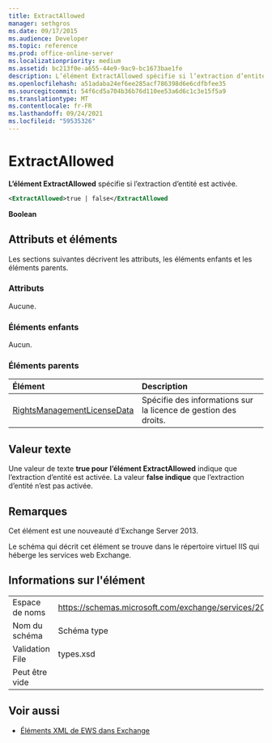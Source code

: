```yaml
---
title: ExtractAllowed
manager: sethgros
ms.date: 09/17/2015
ms.audience: Developer
ms.topic: reference
ms.prod: office-online-server
ms.localizationpriority: medium
ms.assetid: bc213f0e-a655-44e9-9ac9-bc1673bae1fe
description: L’élément ExtractAllowed spécifie si l’extraction d’entité est activée.
ms.openlocfilehash: a51adaba24ef6ee285acf786398d6e6cdfbfee35
ms.sourcegitcommit: 54f6cd5a704b36b76d110ee53a6d6c1c3e15f5a9
ms.translationtype: MT
ms.contentlocale: fr-FR
ms.lasthandoff: 09/24/2021
ms.locfileid: "59535326"
---
```

# <a name="extractallowed"></a>ExtractAllowed

**L’élément ExtractAllowed** spécifie si l’extraction d’entité est activée. 
  
```XML
<ExtractAllowed>true | false</ExtractAllowed
```

 **Boolean**
## <a name="attributes-and-elements"></a>Attributs et éléments

Les sections suivantes décrivent les attributs, les éléments enfants et les éléments parents.
  
### <a name="attributes"></a>Attributs

Aucune.
  
### <a name="child-elements"></a>Éléments enfants

Aucun.
  
### <a name="parent-elements"></a>Éléments parents

|**Élément**|**Description**|
|:-----|:-----|
|[RightsManagementLicenseData](rightsmanagementlicensedata.md) <br/> |Spécifie des informations sur la licence de gestion des droits.  <br/> |
   
## <a name="text-value"></a>Valeur texte

Une valeur de texte **true pour** **l’élément ExtractAllowed** indique que l’extraction d’entité est activée. La valeur **false indique** que l’extraction d’entité n’est pas activée. 
  
## <a name="remarks"></a>Remarques

Cet élément est une nouveauté d'Exchange Server 2013.
  
Le schéma qui décrit cet élément se trouve dans le répertoire virtuel IIS qui héberge les services web Exchange.
  
## <a name="element-information"></a>Informations sur l'élément

|||
|:-----|:-----|
|Espace de noms  <br/> |https://schemas.microsoft.com/exchange/services/2006/types  <br/> |
|Nom du schéma  <br/> |Schéma type  <br/> |
|Validation File  <br/> |types.xsd  <br/> |
|Peut être vide  <br/> ||
   
## <a name="see-also"></a>Voir aussi



- [Éléments XML de EWS dans Exchange](ews-xml-elements-in-exchange.md)

